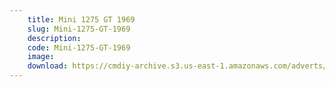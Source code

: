 ```yaml
---
    title: Mini 1275 GT 1969
    slug: Mini-1275-GT-1969
    description:
    code: Mini-1275-GT-1969
    image:
    download: https://cmdiy-archive.s3.us-east-1.amazonaws.com/adverts/documents/Mini+1275+GT+1969.pdf
---
```

<!-- Content of the page -->

##
        